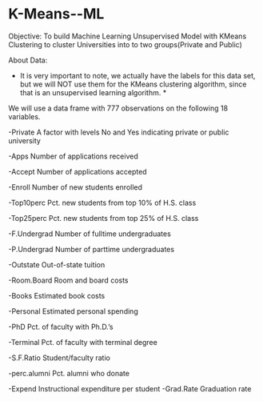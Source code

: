 # K-Means--ML
Objective:
To build Machine Learning Unsupervised Model with KMeans Clustering to cluster Universities into to two groups(Private and Public)

About Data:
* It is very important to note, we actually have the labels for this data set, but we will NOT use them for the KMeans clustering algorithm, since that is an unsupervised learning algorithm. *

We will use a data frame with 777 observations on the following 18 variables.

  -Private A factor with levels No and Yes indicating private or public university

  -Apps Number of applications received

  -Accept Number of applications accepted

  -Enroll Number of new students enrolled

  -Top10perc Pct. new students from top 10% of H.S. class

  -Top25perc Pct. new students from top 25% of H.S. class

  -F.Undergrad Number of fulltime undergraduates

  -P.Undergrad Number of parttime undergraduates

  -Outstate Out-of-state tuition

  -Room.Board Room and board costs
  
  -Books Estimated book costs

  -Personal Estimated personal spending

  -PhD Pct. of faculty with Ph.D.’s

  -Terminal Pct. of faculty with terminal degree

  -S.F.Ratio Student/faculty ratio

  -perc.alumni Pct. alumni who donate
  
  -Expend Instructional expenditure per student
  -Grad.Rate Graduation rate
